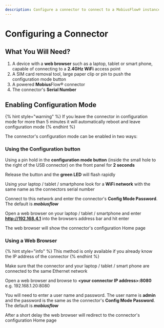 ```yaml
---
description: Configure a connector to connect to a MobiusFlow® instance
---
```


# Configuring a Connector

## What You Will Need?

1. A device with a **web browser** such as a laptop, tablet or smart phone, capable of connecting to a **2.4GHz WiFi** access point
2. A SIM card removal tool, large paper clip or pin to push the configuration mode button
3. A powered **Mobius**Flow® connector
4. The connector's **Serial Number**

## Enabling Configuration Mode

{% hint style="warning" %}
If you leave the connector in configuration mode for more than 5 minutes it will automatically reboot and leave configuration mode
{% endhint %}

The connector's configuration mode can be enabled in two ways:

### Using the Configuration button

Using a pin hold in the **configuration mode button** (inside the small hole to the right of the USB connector) on the front panel for **2 seconds**

Release the button and the **green LED** will flash rapidly

Using your laptop / tablet / smartphone look for a **WiFi network** with the same name as the connectors serial number

Connect to this network and enter the connector's **Config Mode Password**. The default is _**mobiusflow**_

Open a web browser on your laptop / tablet / smartphone and enter **http://192.168.4.1** into the browsers address bar and hit enter&#x20;

The web browser will show the connector's configuration Home page

### Using a Web Browser

{% hint style="info" %}
This method is only available if you already know the IP address of the connector
{% endhint %}

Make sure that the connector and your laptop / tablet / smart phone are connected to the same Ethernet network

Open a web browser and browse to **\<your connector IP address>:8080** e.g. 192.168.1.20:8080

You will need to enter a user name and password. The user name is **admin** and the password is the same as the connector's **Config Mode Password**. The default is _**mobiusflow**_

After a short delay the web browser will redirect to the connector's configuration Home page

